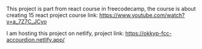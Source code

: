 This project is part from react course in freecodecamp, the course is about creating 15 react project course link: https://www.youtube.com/watch?v=a_7Z7C_JCyo

I am hosting this project on netlify, project link: https://okkyp-fcc-accourdion.netlify.app/
